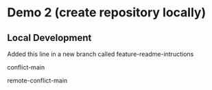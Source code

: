 # Demo 2 (create repository locally)

## Local Development

Added this line in a new branch called feature-readme-intructions

conflict-main



remote-conflict-main